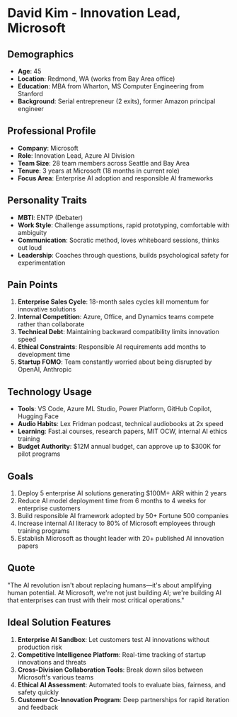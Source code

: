 # David Kim - Innovation Lead, Microsoft

## Demographics
- **Age**: 45
- **Location**: Redmond, WA (works from Bay Area office)
- **Education**: MBA from Wharton, MS Computer Engineering from Stanford
- **Background**: Serial entrepreneur (2 exits), former Amazon principal engineer

## Professional Profile
- **Company**: Microsoft
- **Role**: Innovation Lead, Azure AI Division
- **Team Size**: 28 team members across Seattle and Bay Area
- **Tenure**: 3 years at Microsoft (18 months in current role)
- **Focus Area**: Enterprise AI adoption and responsible AI frameworks

## Personality Traits
- **MBTI**: ENTP (Debater)
- **Work Style**: Challenge assumptions, rapid prototyping, comfortable with ambiguity
- **Communication**: Socratic method, loves whiteboard sessions, thinks out loud
- **Leadership**: Coaches through questions, builds psychological safety for experimentation

## Pain Points
1. **Enterprise Sales Cycle**: 18-month sales cycles kill momentum for innovative solutions
2. **Internal Competition**: Azure, Office, and Dynamics teams compete rather than collaborate
3. **Technical Debt**: Maintaining backward compatibility limits innovation speed
4. **Ethical Constraints**: Responsible AI requirements add months to development time
5. **Startup FOMO**: Team constantly worried about being disrupted by OpenAI, Anthropic

## Technology Usage
- **Tools**: VS Code, Azure ML Studio, Power Platform, GitHub Copilot, Hugging Face
- **Audio Habits**: Lex Fridman podcast, technical audiobooks at 2x speed
- **Learning**: Fast.ai courses, research papers, MIT OCW, internal AI ethics training
- **Budget Authority**: $12M annual budget, can approve up to $300K for pilot programs

## Goals
1. Deploy 5 enterprise AI solutions generating $100M+ ARR within 2 years
2. Reduce AI model deployment time from 6 months to 4 weeks for enterprise customers
3. Build responsible AI framework adopted by 50+ Fortune 500 companies
4. Increase internal AI literacy to 80% of Microsoft employees through training programs
5. Establish Microsoft as thought leader with 20+ published AI innovation papers

## Quote
"The AI revolution isn't about replacing humans—it's about amplifying human potential. At Microsoft, we're not just building AI; we're building AI that enterprises can trust with their most critical operations."

## Ideal Solution Features
1. **Enterprise AI Sandbox**: Let customers test AI innovations without production risk
2. **Competitive Intelligence Platform**: Real-time tracking of startup innovations and threats
3. **Cross-Division Collaboration Tools**: Break down silos between Microsoft's various teams
4. **Ethical AI Assessment**: Automated tools to evaluate bias, fairness, and safety quickly
5. **Customer Co-Innovation Program**: Deep partnerships for rapid iteration and feedback